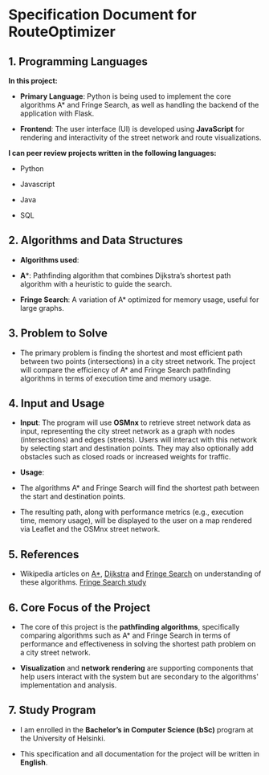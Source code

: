 # Specification Document for RouteOptimizer

  

  

## 1. Programming Languages

**In this project:**
  

-  **Primary Language**: Python is being used to implement the core algorithms A* and Fringe Search, as well as handling the backend of the application with Flask.
  

-  **Frontend**: The user interface (UI) is developed using **JavaScript** for rendering and interactivity of the street network and route visualizations.

  

  

**I can peer review projects written in the following languages:**

  

- Python

 

- Javascript

  

- Java

  
- SQL
  

## 2. Algorithms and Data Structures

  

-  **Algorithms used**:

  

-  **A***: Pathfinding algorithm that combines Dijkstra’s shortest path algorithm with a heuristic to guide the search.

  

-  **Fringe Search**: A variation of A* optimized for memory usage, useful for large graphs.

  

  

## 3. Problem to Solve

  

- The primary problem is finding the shortest and most efficient path between two points (intersections) in a city street network. The project will compare the efficiency of A* and Fringe Search pathfinding algorithms in terms of execution time and memory usage.

  

## 4. Input and Usage

  

-  **Input**: The program will use **OSMnx** to retrieve street network data as input, representing the city street network as a graph with nodes (intersections) and edges (streets). Users will interact with this network by selecting start and destination points. They may also optionally add obstacles such as closed roads or increased weights for traffic.

  

-  **Usage**:

  

- The algorithms A* and Fringe Search will find the shortest path between the start and destination points.

- The resulting path, along with performance metrics (e.g., execution time, memory usage), will be displayed to the user on a map rendered via Leaflet and the OSMnx street network.

  

## 5. References

  

- Wikipedia articles on [A*](https://en.wikipedia.org/wiki/A*_search_algorithm), [Dijkstra](https://en.wikipedia.org/wiki/Dijkstra%27s_algorithm) and [Fringe Search](https://en.wikipedia.org/wiki/Fringe_search) on understanding of these algorithms. [Fringe Search study](https://webdocs.cs.ualberta.ca/~holte/Publications/fringe.pdf)

  
  

  

## 6. Core Focus of the Project

  

- The core of this project is the **pathfinding algorithms**, specifically comparing algorithms such as A* and Fringe Search in terms of performance and effectiveness in solving the shortest path problem on a city street network.

  

-  **Visualization** and **network rendering** are supporting components that help users interact with the system but are secondary to the algorithms' implementation and analysis.

  

  

## 7. Study Program

  

- I am enrolled in the **Bachelor’s in Computer Science (bSc)** program at the University of Helsinki.

  

- This specification and all documentation for the project will be written in **English**.